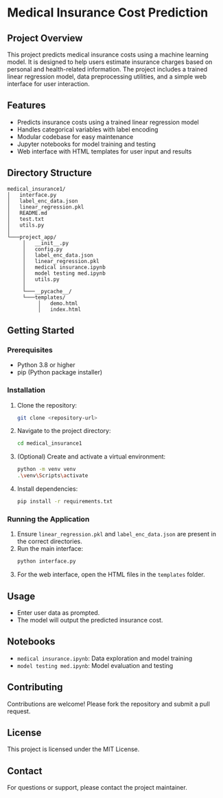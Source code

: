 # Medical Insurance Cost Prediction

## Project Overview
This project predicts medical insurance costs using a machine learning model. It is designed to help users estimate insurance charges based on personal and health-related information. The project includes a trained linear regression model, data preprocessing utilities, and a simple web interface for user interaction.

## Features
- Predicts insurance costs using a trained linear regression model
- Handles categorical variables with label encoding
- Modular codebase for easy maintenance
- Jupyter notebooks for model training and testing
- Web interface with HTML templates for user input and results

## Directory Structure
```
medical_insurance1/
│   interface.py
│   label_enc_data.json
│   linear_regression.pkl
│   README.md
│   test.txt
│   utils.py
│
└───project_app/
	 │   __init__.py
	 │   config.py
	 │   label_enc_data.json
	 │   linear_regression.pkl
	 │   medical insurance.ipynb
	 │   model testing med.ipynb
	 │   utils.py
	 │
	 └───__pycache__/
	 └───templates/
		  │   demo.html
		  │   index.html
```

## Getting Started

### Prerequisites
- Python 3.8 or higher
- pip (Python package installer)

### Installation
1. Clone the repository:
	```sh
	git clone <repository-url>
	```
2. Navigate to the project directory:
	```sh
	cd medical_insurance1
	```
3. (Optional) Create and activate a virtual environment:
	```sh
	python -m venv venv
	.\venv\Scripts\activate
	```
4. Install dependencies:
	```sh
	pip install -r requirements.txt
	```

### Running the Application
1. Ensure `linear_regression.pkl` and `label_enc_data.json` are present in the correct directories.
2. Run the main interface:
	```sh
	python interface.py
	```
3. For the web interface, open the HTML files in the `templates` folder.

## Usage
- Enter user data as prompted.
- The model will output the predicted insurance cost.

## Notebooks
- `medical insurance.ipynb`: Data exploration and model training
- `model testing med.ipynb`: Model evaluation and testing

## Contributing
Contributions are welcome! Please fork the repository and submit a pull request.

## License
This project is licensed under the MIT License.

## Contact
For questions or support, please contact the project maintainer.